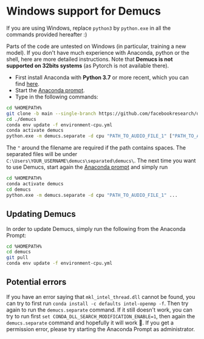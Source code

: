 # Windows support for Demucs

If you are using Windows, replace `python3` by `python.exe` in all the commands provided hereafter :)

Parts of the code are untested on Windows (in particular, training a new model). If you don't have much experience with Anaconda, python or the shell, here are more detailed instructions. Note that **Demucs is not supported on 32bits systems** (as Pytorch is not available there).

- First install Anaconda with **Python 3.7** or more recent, which you can find [here][install].
- Start the [Anaconda prompt][prompt].
- Type in the following commands:

```bash
cd %HOMEPATH%
git clone -b main --single-branch https://github.com/facebookresearch/demucs ./demucs
cd ./demucs
conda env update -f environment-cpu.yml
conda activate demucs
python.exe -m demucs.separate -d cpu "PATH_TO_AUDIO_FILE_1" ["PATH_TO_AUDIO_FILE_2" ...]
```

The `"` around the filename are required if the path contains spaces.
The separated files will be under `C:\Users\YOUR_USERNAME\demucs\separated\demucs\`. The next time you want to use Demucs, start again the [Anaconda prompt][prompt] and simply run
```bash
cd %HOMEPATH%
conda activate demucs
cd demucs
python.exe -m demucs.separate -d cpu "PATH_TO_AUDIO_FILE_1" ...
```

## Updating Demucs

In order to update Demucs, simply run the following from the Anaconda Prompt:
```bash
cd %HOMEPATH%
cd demucs
git pull
conda env update -f environment-cpu.yml
```

## Potential errors

If you have an error saying that `mkl_intel_thread.dll` cannot be found, you can try to first run
`conda install -c defaults intel-openmp -f`. Then try again to run the `demucs.separate` command. If it still doesn't work, you can try to run first `set CONDA_DLL_SEARCH_MODIFICATION_ENABLE=1`, then again the `demucs.separate` command and hopefully it will work 🙏.
If you get a permission error, please try starting the Anaconda Prompt as administrator.


[install]: https://www.anaconda.com/distribution/#windows
[prompt]: https://docs.anaconda.com/anaconda/user-guide/getting-started/#open-prompt-win

